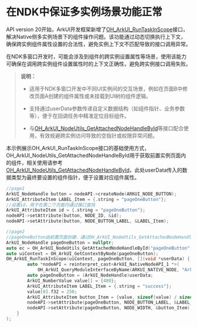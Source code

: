 # 在NDK中保证多实例场景功能正常
<!--Kit: ArkUI-->
<!--Subsystem: ArkUI-->
<!--Owner: @xiang-shouxing-->
<!--Designer: @xiang-shouxing-->
<!--Tester: @sally__-->
<!--Adviser: @HelloCrease-->

API version 20开始，ArkUI开发框架新增了[OH_ArkUI_RunTaskInScope](../reference/apis-arkui/capi-native-node-h.md#oh_arkui_runtaskinscope)接口，解决Native侧多实例场景下的组件操作问题。该功能通过动态切换执行上下文，确保跨实例组件属性设置的合法性，避免实例上下文不匹配导致的接口调用异常。

在NDK多窗口开发时，可能会涉及到组件的跨实例设置属性等场景，使用该能力可确保在调用跨实例组件设置属性时的上下文正确性，避免跨实例接口调用失败。

> **说明：**
> - 适用于NDK多窗口开发中不同UI实例间的交互场景，例如在页面B中修改页面A创建的组件属性或未挂载到UI树的组件逻辑。
>
> - 支持通过userData参数传递自定义数据结构（如组件指针、业务参数等），便于在回调任务中精准定位目标组件。
>
> - 与[OH_ArkUI_NodeUtils_GetAttachedNodeHandleById](../reference/apis-arkui/capi-native-node-h.md#oh_arkui_nodeutils_getattachednodehandlebyid)等接口配合使用，有效规避跨实例访问导致的空指针或权限异常问题。


本示例展示OH_ArkUI_RunTaskInScope接口的基础使用方式，OH_ArkUI_NodeUtils_GetAttachedNodeHandleById用于获取前置实例页面内的组件，相关使用请参考[OH_ArkUI_NodeUtils_GetAttachedNodeHandleById](../reference/apis-arkui/capi-native-node-h.md#oh_arkui_nodeutils_getattachednodehandlebyid)，此处userData传入的数据类型为最终要设置的组件指针，便于设置对应组件属性。


```c
//page1
ArkUI_NodeHandle button = nodeAPI->createNode(ARKUI_NODE_BUTTON);
ArkUI_AttributeItem LABEL_Item = {.string = "pageOneButton"};
//设置id，用于在第二个页面内通过接口查找
ArkUI_AttributeItem id = {.string = "pageOneButton"};
nodeAPI->setAttribute(button, NODE_ID, &id);
nodeAPI->setAttribute(button, NODE_BUTTON_LABEL, &LABEL_Item);
```

```c
//page2
//pageOneButton由前置页面创建，通过OH_ArkUI_NodeUtils_GetAttachedNodeHandleById在第二个页面获取。
ArkUI_NodeHandle pageOneButton = nullptr;
auto ec = OH_ArkUI_NodeUtils_GetAttachedNodeHandleById("pageOneButton", &pageOneButton);
auto uiContext = OH_ArkUI_GetContextByNode(pageOneButton);
OH_ArkUI_RunTaskInScope(uiContext, pageOneButton, [](void *userData) {
        auto *nodeAPI = reinterpret_cast<ArkUI_NativeNodeAPI_1 *>(
            OH_ArkUI_QueryModuleInterfaceByName(ARKUI_NATIVE_NODE, "ArkUI_NativeNodeAPI_1"));
        auto pageOneButton = (ArkUI_NodeHandle)userData;
        ArkUI_NumberValue value[] = {480};
        ArkUI_AttributeItem LABEL_Item = {.string = "success"};
        value[0].f32 = 250;
        ArkUI_AttributeItem button_Item = {value, sizeof(value) / sizeof(ArkUI_NumberValue)};
        nodeAPI->setAttribute(pageOneButton, NODE_BUTTON_LABEL, &LABEL_Item);
        nodeAPI->setAttribute(pageOneButton, NODE_WIDTH, &button_Item);
    }
);
```